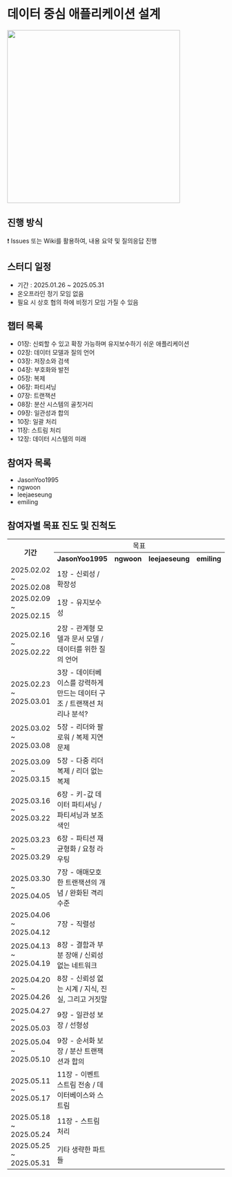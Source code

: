 # 데이터 중심 애플리케이션 설계

<img src="https://github.com/user-attachments/assets/1eff98df-35bb-4a09-a587-0aa3459fe041" width="400"/>

## 진행 방식
❗ Issues 또는 Wiki를 활용하여, 내용 요약 및 질의응답 진행

## 스터디 일정
- 기간 : 2025.01.26 ~ 2025.05.31
- 온오프라인 정기 모임 없음
- 필요 시 상호 협의 하에 비정기 모임 가질 수 있음

## 챕터 목록
 - 01장: 신뢰할 수 있고 확장 가능하며 유지보수하기 쉬운 애플리케이션
 - 02장: 데이터 모델과 질의 언어
 - 03장: 저장소와 검색
 - 04장: 부호화와 발전
 - 05장: 복제
 - 06장: 파티셔닝
 - 07장: 트랜잭션
 - 08장: 분산 시스템의 골칫거리
 - 09장: 일관성과 합의
 - 10장: 일괄 처리
 - 11장: 스트림 처리
 - 12장: 데이터 시스템의 미래

## 참여자 목록
- JasonYoo1995
- ngwoon
- leejaeseung
- emiling

## 참여자별 목표 진도 및 진척도
<table>
  <tr>
    <th rowspan="2">기간</th>
    <td colspan="4" align="center">목표</td>
    <td colspan="4" align="center">현황</td>
  </tr>
  <tr>
    <th>JasonYoo1995</th>
    <th>ngwoon</th>
    <th>leejaeseung</th>
    <th>emiling</th>
    <th>JasonYoo1995</th>
    <th>ngwoon</th>
    <th>leejaeseung</th>
    <th>emiling</th>
  </tr>
  <tr>
    <td>2025.02.02 ~ 2025.02.08</td>
    <td>1장 - 신뢰성 / 확장성</td> <!-- JasonYoo1995 목표 -->
    <td></td> <!-- ngwoon 목표 -->
    <td></td> <!-- leejaeseung 목표 -->
    <td></td> <!-- emiling 목표 -->
    <td></td> <!-- JasonYoo1995 현황 -->
    <td></td> <!-- ngwoon 현황 -->
    <td></td> <!-- leejaeseung 현황 -->
    <td></td> <!-- emiling 현황 -->
  </tr>
  <tr>
    <td>2025.02.09 ~ 2025.02.15</td>
    <td>1장 - 유지보수성</td> <!-- JasonYoo1995 목표 -->
    <td></td> <!-- ngwoon 목표 -->
    <td></td> <!-- leejaeseung 목표 -->
    <td></td> <!-- emiling 목표 -->
    <td></td> <!-- JasonYoo1995 현황 -->
    <td></td> <!-- ngwoon 현황 -->
    <td></td> <!-- leejaeseung 현황 -->
    <td></td> <!-- emiling 현황 -->
  </tr>
  <tr>
    <td>2025.02.16 ~ 2025.02.22</td>
    <td>2장 - 관계형 모델과 문서 모델 / 데이터를 위한 질의 언어</td> <!-- JasonYoo1995 목표 -->
    <td></td> <!-- ngwoon 목표 -->
    <td></td> <!-- leejaeseung 목표 -->
    <td></td> <!-- emiling 목표 -->
    <td></td> <!-- JasonYoo1995 현황 -->
    <td></td> <!-- ngwoon 현황 -->
    <td></td> <!-- leejaeseung 현황 -->
    <td></td> <!-- emiling 현황 -->
  </tr>
  <tr>
    <td>2025.02.23 ~ 2025.03.01</td>
    <td>3장 - 데이터베이스를 강력하게 만드는 데이터 구조 / 트랜잭션 처리나 분석?</td> <!-- JasonYoo1995 목표 -->
    <td></td> <!-- ngwoon 목표 -->
    <td></td> <!-- leejaeseung 목표 -->
    <td></td> <!-- emiling 목표 -->
    <td></td> <!-- JasonYoo1995 현황 -->
    <td></td> <!-- ngwoon 현황 -->
    <td></td> <!-- leejaeseung 현황 -->
    <td></td> <!-- emiling 현황 -->
  </tr>
  <tr>
    <td>2025.03.02 ~ 2025.03.08</td>
    <td>5장 - 리더와 팔로워 / 복제 지연 문제</td> <!-- JasonYoo1995 목표 -->
    <td></td> <!-- ngwoon 목표 -->
    <td></td> <!-- leejaeseung 목표 -->
    <td></td> <!-- emiling 목표 -->
    <td></td> <!-- JasonYoo1995 현황 -->
    <td></td> <!-- ngwoon 현황 -->
    <td></td> <!-- leejaeseung 현황 -->
    <td></td> <!-- emiling 현황 -->
  </tr>
  <tr>
    <td>2025.03.09 ~ 2025.03.15</td>
    <td>5장 - 다중 리더 복제 / 리더 없는 복제</td> <!-- JasonYoo1995 목표 -->
    <td></td> <!-- ngwoon 목표 -->
    <td></td> <!-- leejaeseung 목표 -->
    <td></td> <!-- emiling 목표 -->
    <td></td> <!-- JasonYoo1995 현황 -->
    <td></td> <!-- ngwoon 현황 -->
    <td></td> <!-- leejaeseung 현황 -->
    <td></td> <!-- emiling 현황 -->
  </tr>
  <tr>
    <td>2025.03.16 ~ 2025.03.22</td>
    <td>6장 - 키-값 데이터 파티셔닝 / 파티셔닝과 보조 색인</td> <!-- JasonYoo1995 목표 -->
    <td></td> <!-- ngwoon 목표 -->
    <td></td> <!-- leejaeseung 목표 -->
    <td></td> <!-- emiling 목표 -->
    <td></td> <!-- JasonYoo1995 현황 -->
    <td></td> <!-- ngwoon 현황 -->
    <td></td> <!-- leejaeseung 현황 -->
    <td></td> <!-- emiling 현황 -->
  </tr>
  <tr>
    <td>2025.03.23 ~ 2025.03.29</td>
    <td>6장 - 파티션 재균형화 / 요청 라우팅</td> <!-- JasonYoo1995 목표 -->
    <td></td> <!-- ngwoon 목표 -->
    <td></td> <!-- leejaeseung 목표 -->
    <td></td> <!-- emiling 목표 -->
    <td></td> <!-- JasonYoo1995 현황 -->
    <td></td> <!-- ngwoon 현황 -->
    <td></td> <!-- leejaeseung 현황 -->
    <td></td> <!-- emiling 현황 -->
  </tr>
  <tr>
    <td>2025.03.30 ~ 2025.04.05</td>
    <td>7장 - 애매모호한 트랜잭션의 개념 / 완화된 격리 수준</td> <!-- JasonYoo1995 목표 -->
    <td></td> <!-- ngwoon 목표 -->
    <td></td> <!-- leejaeseung 목표 -->
    <td></td> <!-- emiling 목표 -->
    <td></td> <!-- JasonYoo1995 현황 -->
    <td></td> <!-- ngwoon 현황 -->
    <td></td> <!-- leejaeseung 현황 -->
    <td></td> <!-- emiling 현황 -->
  </tr>
  <tr>
    <td>2025.04.06 ~ 2025.04.12</td>
    <td>7장 - 직렬성</td></td> <!-- JasonYoo1995 목표 -->
    <td></td> <!-- ngwoon 목표 -->
    <td></td> <!-- leejaeseung 목표 -->
    <td></td> <!-- emiling 목표 -->
    <td></td> <!-- JasonYoo1995 현황 -->
    <td></td> <!-- ngwoon 현황 -->
    <td></td> <!-- leejaeseung 현황 -->
    <td></td> <!-- emiling 현황 -->
  </tr>
  <tr>
    <td>2025.04.13 ~ 2025.04.19</td>
    <td>8장 - 결함과 부분 장애 / 신뢰성 없는 네트워크</td> <!-- JasonYoo1995 목표 -->
    <td></td> <!-- ngwoon 목표 -->
    <td></td> <!-- leejaeseung 목표 -->
    <td></td> <!-- emiling 목표 -->
    <td></td> <!-- JasonYoo1995 현황 -->
    <td></td> <!-- ngwoon 현황 -->
    <td></td> <!-- leejaeseung 현황 -->
    <td></td> <!-- emiling 현황 -->
  </tr>
  <tr>
    <td>2025.04.20 ~ 2025.04.26</td>
    <td>8장 - 신뢰성 없는 시계 / 지식, 진실, 그리고 거짓말</td> <!-- JasonYoo1995 목표 -->
    <td></td> <!-- ngwoon 목표 -->
    <td></td> <!-- leejaeseung 목표 -->
    <td></td> <!-- emiling 목표 -->
    <td></td> <!-- JasonYoo1995 현황 -->
    <td></td> <!-- ngwoon 현황 -->
    <td></td> <!-- leejaeseung 현황 -->
    <td></td> <!-- emiling 현황 -->
  </tr>
  <tr>
    <td>2025.04.27 ~ 2025.05.03</td>
    <td>9장 - 일관성 보장 / 선형성</td> <!-- JasonYoo1995 목표 -->
    <td></td> <!-- ngwoon 목표 -->
    <td></td> <!-- leejaeseung 목표 -->
    <td></td> <!-- emiling 목표 -->
    <td></td> <!-- JasonYoo1995 현황 -->
    <td></td> <!-- ngwoon 현황 -->
    <td></td> <!-- leejaeseung 현황 -->
    <td></td> <!-- emiling 현황 -->
  </tr>
  <tr>
    <td>2025.05.04 ~ 2025.05.10</td>
    <td>9장 - 순서화 보장 / 분산 트랜잭션과 합의</td> <!-- JasonYoo1995 목표 -->
    <td></td> <!-- ngwoon 목표 -->
    <td></td> <!-- leejaeseung 목표 -->
    <td></td> <!-- emiling 목표 -->
    <td></td> <!-- JasonYoo1995 현황 -->
    <td></td> <!-- ngwoon 현황 -->
    <td></td> <!-- leejaeseung 현황 -->
    <td></td> <!-- emiling 현황 -->
  </tr>
  <tr>
    <td>2025.05.11 ~ 2025.05.17</td>
    <td>11장 - 이벤트 스트림 전송 / 데이터베이스와 스트림</td> <!-- JasonYoo1995 목표 -->
    <td></td> <!-- ngwoon 목표 -->
    <td></td> <!-- leejaeseung 목표 -->
    <td></td> <!-- emiling 목표 -->
    <td></td> <!-- JasonYoo1995 현황 -->
    <td></td> <!-- ngwoon 현황 -->
    <td></td> <!-- leejaeseung 현황 -->
    <td></td> <!-- emiling 현황 -->
  </tr>
  <tr>
    <td>2025.05.18 ~ 2025.05.24</td>
    <td>11장 - 스트림 처리</td> <!-- JasonYoo1995 목표 -->
    <td></td> <!-- ngwoon 목표 -->
    <td></td> <!-- leejaeseung 목표 -->
    <td></td> <!-- emiling 목표 -->
    <td></td> <!-- JasonYoo1995 현황 -->
    <td></td> <!-- ngwoon 현황 -->
    <td></td> <!-- leejaeseung 현황 -->
    <td></td> <!-- emiling 현황 -->
  </tr>
  <tr>
    <td>2025.05.25 ~ 2025.05.31</td>
    <td>기타 생략한 파트들</td> <!-- JasonYoo1995 목표 -->
    <td></td> <!-- ngwoon 목표 -->
    <td></td> <!-- leejaeseung 목표 -->
    <td></td> <!-- emiling 목표 -->
    <td></td> <!-- JasonYoo1995 현황 -->
    <td></td> <!-- ngwoon 현황 -->
    <td></td> <!-- leejaeseung 현황 -->
    <td></td> <!-- emiling 현황 -->
  </tr>
</table>
